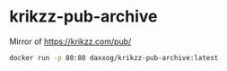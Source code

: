 krikzz-pub-archive
==================
Mirror of https://krikzz.com/pub/

```bash
docker run -p 80:80 daxxog/krikzz-pub-archive:latest
```

